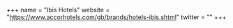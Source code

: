 +++
name = "Ibis Hotels"
website = "https://www.accorhotels.com/gb/brands/hotels-ibis.shtml"
twitter = ""
+++